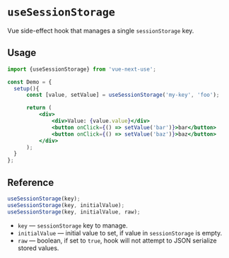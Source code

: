 # `useSessionStorage`

Vue side-effect hook that manages a single `sessionStorage` key.


## Usage

```jsx
import {useSessionStorage} from 'vue-next-use';

const Demo = {
  setup(){
      const [value, setValue] = useSessionStorage('my-key', 'foo');

      return (
          <div>
              <div>Value: {value.value}</div>
              <button onClick={() => setValue('bar')}>bar</button>
              <button onClick={() => setValue('baz')}>baz</button>
          </div>
      );
  }
};
```


## Reference

```js
useSessionStorage(key);
useSessionStorage(key, initialValue);
useSessionStorage(key, initialValue, raw);
```

- `key` &mdash; `sessionStorage` key to manage.
- `initialValue` &mdash; initial value to set, if value in `sessionStorage` is empty.
- `raw` &mdash; boolean, if set to `true`, hook will not attempt to JSON serialize stored values.
